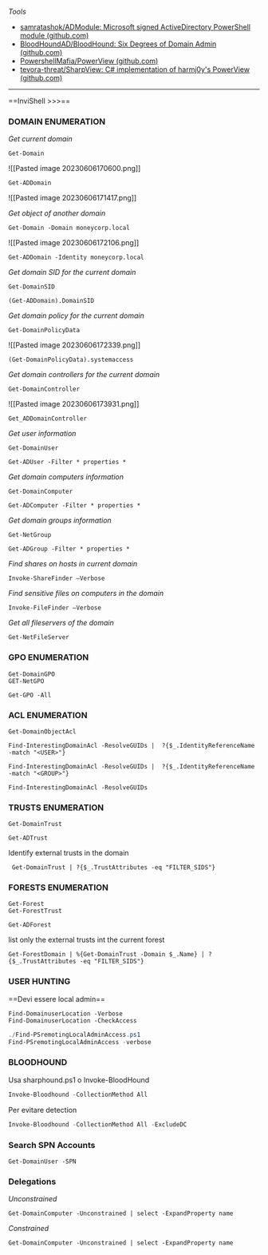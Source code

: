 
*Tools*
- [samratashok/ADModule: Microsoft signed ActiveDirectory PowerShell module (github.com)](https://github.com/samratashok/ADModule)
- [BloodHoundAD/BloodHound: Six Degrees of Domain Admin (github.com)](https://github.com/BloodHoundAD/BloodHound)
- [PowershellMafia/PowerView (github.com)](https://github.com/PowerShellMafia/PowerSploit/blob/master/Recon/PowerView.ps1)
- [tevora-threat/SharpView: C# implementation of harmj0y's PowerView (github.com)](https://github.com/tevora-threat/SharpView)
____
==InviShell >>>==
### **DOMAIN ENUMERATION**
*Get current domain*
```PowerView
Get-Domain
```
![[Pasted image 20230606170600.png]]

```AD_module
Get-ADDomain
```
![[Pasted image 20230606171417.png]]

*Get object of another domain*
```PowerView
Get-Domain -Domain moneycorp.local
```
![[Pasted image 20230606172106.png]]
```AD_module
Get-ADDomain -Identity moneycorp.local
```
*Get domain SID for the current domain*
```PowerView
Get-DomainSID
```
```AD_module
(Get-ADDomain).DomainSID
```
*Get domain policy for the current domain*
```PowerView
Get-DomainPolicyData
```
![[Pasted image 20230606172339.png]]
```POWERVIEW
(Get-DomainPolicyData).systemaccess
```
*Get domain controllers for the current domain*
```PowerView
Get-DomainController
```
![[Pasted image 20230606173931.png]]
```AD_module
Get_ADDomainController
```
*Get user information*
```PowerView
Get-DomainUser
```
```AD_MODULE
Get-ADUser -Filter * properties *
```
*Get domain computers information*
```PowerView
Get-DomainComputer
```
```AD_MODULE
Get-ADComputer -Filter * properties *
```
*Get domain groups information*
```PowerView
Get-NetGroup
```
```AD_MODULE
Get-ADGroup -Filter * properties *
```
*Find shares on hosts in current domain*
```PowerView
Invoke-ShareFinder –Verbose
```
*Find sensitive files on computers in the domain*
```PowerView
Invoke-FileFinder –Verbose
```
*Get all fileservers of the domain*
```PowerVieW
Get-NetFileServer
```

### **GPO ENUMERATION**
```PowerView
Get-DomainGPO
GET-NetGPO
```
```AD_module
Get-GPO -All 
```
### **ACL ENUMERATION**
 ```PowerView
Get-DomainObjectAcl
```
```powerview
Find-InterestingDomainAcl -ResolveGUIDs |  ?{$_.IdentityReferenceName -match "<USER>"}
```
```powerview
Find-InterestingDomainAcl -ResolveGUIDs |  ?{$_.IdentityReferenceName -match "<GROUP>"}
```
 ```PowerView
Find-InterestingDomainAcl -ResolveGUIDs
```

### **TRUSTS ENUMERATION**
 ```PowerView
Get-DomainTrust
```
```AD_module
Get-ADTrust 
```
Identify external trusts in the domain
```Powerview
 Get-DomainTrust | ?{$_.TrustAttributes -eq "FILTER_SIDS"}
```
### **FORESTS ENUMERATION**
 ```PowerView
Get-Forest
Get-ForestTrust
```
```AD_module
Get-ADForest
```
 list only the external trusts int the current forest
 ```Powerview
Get-ForestDomain | %{Get-DomainTrust -Domain $_.Name} | ?{$_.TrustAttributes -eq "FILTER_SIDS"}
```
### **USER HUNTING**
==Devi essere local admin==
```PowerView
Find-DomainuserLocation -Verbose
Find-DomainuserLocation -CheckAccess
```
```powershell
./Find-PSremotingLocalAdminAccess.ps1
Find-PSremotingLocalAdminAccess -verbose
```


### **BLOODHOUND**
Usa sharphound.ps1 o Invoke-BloodHound
```powershell
Invoke-Bloodhound -CollectionMethod All
```
Per evitare detection
```powershell
Invoke-Bloodhound -CollectionMethod All -ExcludeDC
```

### **Search SPN Accounts**
```powerview
Get-DomainUser -SPN
```

### **Delegations**
*Unconstrained*
```powerview
Get-DomainComputer -Unconstrained | select -ExpandProperty name
```
*Constrained*
```powerview
Get-DomainComputer -Unconstrained | select -ExpandProperty name
```